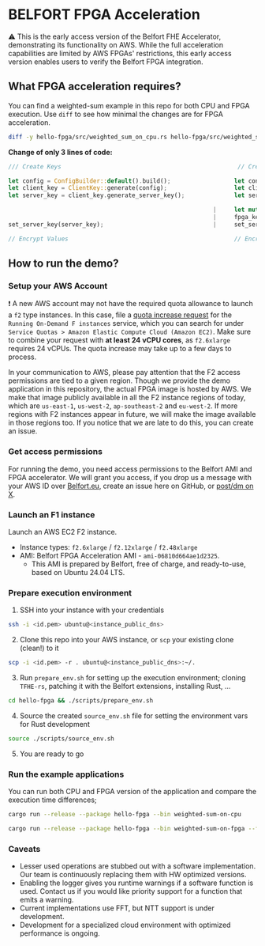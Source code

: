 # BELFORT FPGA Acceleration

:warning: This is the early access version of the Belfort FHE Accelerator, demonstrating its functionality on AWS. While the full acceleration capabilities are limited by AWS FPGAs' restrictions, this early access version enables users to verify the Belfort FPGA integration.

## What FPGA acceleration requires?

You can find a weighted-sum example in this repo for both CPU and FPGA execution. Use `diff` to see how minimal the changes are for FPGA acceleration.

```bash
diff -y hello-fpga/src/weighted_sum_on_cpu.rs hello-fpga/src/weighted_sum_on_fpga.rs
```

**Change of only 3 lines of code:**

```Rust
/// Create Keys                                                  // Create Keys

let config = ConfigBuilder::default().build();                  let config = ConfigBuilder::default().build();
let client_key = ClientKey::generate(config);                   let client_key = ClientKey::generate(config);
let server_key = client_key.generate_server_key();              let server_key = client_key.generate_server_key();

                                                          |     let mut fpga_key = BelfortServerKey::from(&server_key);
                                                          |     fpga_key.connect();
set_server_key(server_key);                               |     set_server_key(fpga_key.clone());

// Encrypt Values                                               // Encrypt Values
```

## How to run the demo?

### Setup your AWS Account

:exclamation: A new AWS account may not have the required quota allowance to launch a `f2` type instances. In this case, file a [quota increase request](https://aws.amazon.com/getting-started/hands-on/request-service-quota-increase/) for the `Running On-Demand F instances` service, which you can search for under `Service Quotas > Amazon Elastic Compute Cloud (Amazon EC2)`. Make sure to combine your request with **at least 24 vCPU cores**, as `f2.6xlarge` requires 24 vCPUs. The quota increase may take up to a few days to process.

In your communication to AWS, please pay attention that the F2 access permissions are tied to a given region. Though we provide the demo application in this repository, the actual FPGA image is hosted by AWS. We make that image publicly available in all the F2 instance regions of today, which are `us-east-1`, `us-west-2`, `ap-southeast-2` and `eu-west-2`. If more regions with F2 instances appear in future, we will make the image available in those regions too. If you notice that we are late to do this, you can create an issue.

### Get access permissions

For running the demo, you need access permissions to the Belfort AMI and FPGA accelerator. We will grant you access, if you drop us a message with your AWS ID over [Belfort.eu](https://belfort.eu/contact/), create an issue here on GitHub, or [post/dm on X](https://x.com/belfort_eu).

### Launch an F1 instance

Launch an AWS EC2 F2 instance.

- Instance types: `f2.6xlarge` / `f2.12xlarge` / `f2.48xlarge`
- AMI: Belfort FPGA Acceleration AMI - `ami-06810d664ae1d2325`.
  - This AMI is prepared by Belfort, free of charge, and ready-to-use, based on Ubuntu 24.04 LTS.

### Prepare execution environment

1. SSH into your instance with your credentials

```bash
ssh -i <id.pem> ubuntu@<instance_public_dns>
```

2. Clone this repo into your AWS instance, or `scp` your existing clone (clean!) to it

```bash
scp -i <id.pem> -r . ubuntu@<instance_public_dns>:~/.
```

3. Run `prepare_env.sh` for setting up the execution environment; cloning `TFHE-rs`, patching it with the Belfort extensions, installing Rust, ...

```bash
cd hello-fpga && ./scripts/prepare_env.sh
```

4. Source the created `source_env.sh` file for setting the environment vars for Rust development

```bash
source ./scripts/source_env.sh
```

5. You are ready to go

### Run the example applications

You can run both CPU and FPGA version of the application and compare the execution time differences;

```bash
cargo run --release --package hello-fpga --bin weighted-sum-on-cpu
```

```bash
cargo run --release --package hello-fpga --bin weighted-sum-on-fpga --features fpga
```

### Caveats

- Lesser used operations are stubbed out with a software implementation. Our team is continuously replacing them with HW optimized versions.
- Enabling the logger gives you runtime warnings if a software function is used. Contact us if you would like priority support for a function that emits a warning.
- Current implementations use FFT, but NTT support is under development.
- Development for a specialized cloud environment with optimized performance is ongoing.
